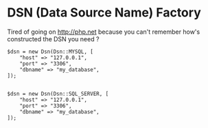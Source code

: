DSN (Data Source Name) Factory
=========

Tired of going on http://php.net because you can't remember how's constructed the DSN you need ?

	$dsn = new Dsn(Dsn::MYSQL, [
	    "host" => "127.0.0.1",
	    "port" => "3306",
	    "dbname" => "my_database",
	]);
	
	
	$dsn = new Dsn(Dsn::SQL_SERVER, [
	    "host" => "127.0.0.1",
	    "port" => "3306",
	    "dbname" => "my_database",
	]);
	
